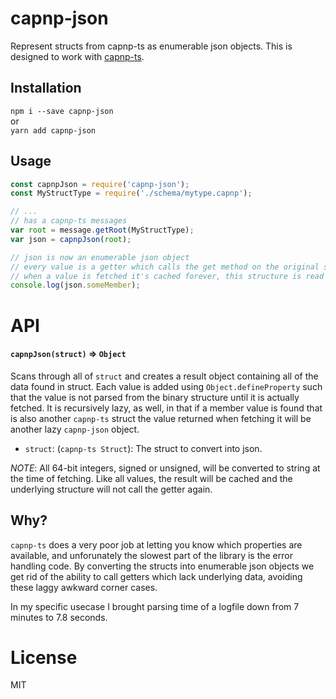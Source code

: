 # capnp-json
Represent structs from capnp-ts as enumerable json objects. This is designed to work with [capnp-ts](https://npm.im/capnp-ts).

## Installation
`npm i --save capnp-json`  
or  
`yarn add capnp-json`

## Usage
```js
const capnpJson = require('capnp-json');
const MyStructType = require('./schema/mytype.capnp');

// ...
// has a capnp-ts messages
var root = message.getRoot(MyStructType);
var json = capnpJson(root);

// json is now an enumerable json object
// every value is a getter which calls the get method on the original struct
// when a value is fetched it's cached forever, this structure is read only.
console.log(json.someMember);
```

# API

#### `capnpJson(struct)` => `Object`
Scans through all of `struct` and creates a result object containing all of the data found in struct. Each value is added using `Object.defineProperty` such that the value is not parsed from the binary structure until it is actually fetched. It is recursively lazy, as well, in that if a member value is found that is also another `capnp-ts` struct the value returned when fetching it will be another lazy `capnp-json` object.

 * `struct`: (`capnp-ts Struct`): The struct to convert into json.

*NOTE*: All 64-bit integers, signed or unsigned, will be converted to string at the time of fetching. Like all values, the result will be cached and the underlying structure will not call the getter again.

## Why?
`capnp-ts` does a very poor job at letting you know which properties are available, and unforunately the slowest part of the library is the error handling code. By converting the structs into enumerable json objects we get rid of the ability to call getters which lack underlying data, avoiding these laggy awkward corner cases.

In my specific usecase I brought parsing time of a logfile down from 7 minutes to 7.8 seconds.

# License
MIT
